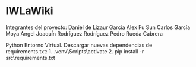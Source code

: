 # IWLaWiki

Integrantes del proyecto:
Daniel de Lizaur García
Alex Fu Sun
Carlos García Moya
Angel Joaquín Rodríguez Rodríguez
Pedro Rueda Cabrera

Python Entorno Virtual. Descargar nuevas dependencias de requirements.txt:
    1. .venv\Scripts\activate
    2. pip install -r src\requirements.txt
